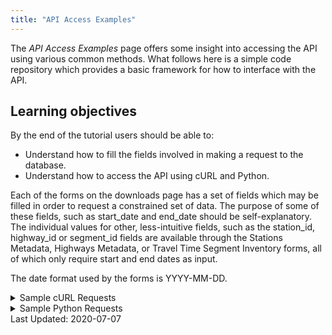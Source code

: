 ```yaml
---
title: "API Access Examples"
---
```

The _API Access Examples_ page offers some insight into accessing the API using various common methods. What follows here is a simple
code repository which provides a basic framework for how to interface with the API.

## Learning objectives
By the end of the tutorial users should be able to:

* Understand how to fill the fields involved in making a request to the database.
* Understand how to access the API using cURL and Python.

Each of the forms on the downloads page has a set of fields which may be filled in order to request a constrained set of data. The purpose of some of these fields, such as start_date and end_date should be self-explanatory.  The individual values for other, less-intuitive fields, such as the station_id, highway_id or segment_id fields are available through the Stations Metadata, Highways Metadata, or Travel Time Segment Inventory forms, all of which only require start and end dates as input.

The date format used by the forms is YYYY-MM-DD.

<details><summary>Sample cURL Requests</summary>

<p>
The versatility of cURL makes it straightforward to download PORTAL data from the command line.  Some basic access examples to facilitate easier cURL access are provided below.

#### Curl Example \#1 - Highways Data, Single Day

The following sample request for data from the Highways dataset returns CSV formatted data with a 15 minute resolution for the highways with ID values 3 and 54 (I-205 NB, and I-205 NB Washington) for May 11, 2020.  It then saves that data into a csv file using -o.

`curl 'http://new.portal.its.pdx.edu:8080/highways/api/freewaydata/?start_date=2020-05-11&end_date=2020-05-11&format=csv&highway_id=3&highway_id=54&resolution=00%3A15%3A00' -H 'Host: new.portal.its.pdx.edu:8080' -H 'Referer: http://new.portal.its.pdx.edu:8080/downloads/ -o highways_data.csv'`

#### Curl Example \#2 - Highways Data, Limited by Days of Week Over a Range of Dates

The following sample request for data from the Highways dataset returns CSV formatted data with a 15 minute resolution for the highways with ID values 3 and 51 (I-205 NB and I-205 NB Washington) for Wednesdays, Thursdays and Fridays only, within a date range of May 05, 2020 and May 15, 2020.

`curl "http://new.portal.its.pdx.edu:8080/highways/api/freewaydata/?start_date=2020-05-04&end_date=2020-05-15&days_of_week=3&days_of_week=4&days_of_week=5&format=csv&highway_id=3&highway_id=54&resolution=01"%"3A00"%"3A00" -H 'Host: new.portal.its.pdx.edu:8080' -H 'Referer: http://new.portal.its.pdx.edu:8080/downloads/ -o highways_data.csv'`

#### Curl Example \#3 - Travel Time Data

The following sample request for data from the Travel Time dataset returns CSV formatted data with a 1 hour resolution, for the I-205 Foster NB and SB segments.

`curl "http://new.portal.its.pdx.edu:8080/traveltime/api/aggregatedsegmentcalcs/?start_date=2020-05-27&end_date=2020-05-27&format=csv&resolution=01"%"3A00"%"3A00&segment_id=2264&segment_id=2275" -H 'Host: new.portal.its.pdx.edu:8080' -H 'Referer: http://new.portal.its.pdx.edu:8080/downloads/ -o travel_time_data.csv'`

#### Curl Example \#4 - Trimet Data

The following request for data from the TriMet ridership dataset returns the TriMet for the selected quarter; zip is selected here as that is how the file is served through the website - when unzipped, the data is available in .csv format _only_.

`curl "http://new.portal.its.pdx.edu:8080/transit/downloadquarterlydata?agency=trimet&quarter=2019-q3-summer" -H 'Host: new.portal.its.pdx.edu:8080' -H 'Referer: http://new.portal.its.pdx.edu:8080/downloads/ -o trimet.zip'`

</p>
</details>

<details><summary>Sample Python Requests</summary>
<p>
  
#### The following Python examples will work verbatim in Python 3.6 or later. Earlier versions will require some modification.

#### Python Example \#1 - Highways Data, Single Day

The following sample request for data from the Highways dataset returns CSV formatted data with a 15 minute resolution for the highways with ID values 3 and 54 (I-205 NB, and I-205 NB Washington) for May 11, 2020.  It then saves that data into a csv file using -o.

```
import requests
import csv

headers = {
        'Host': 'new.portal.its.pdx.edu:8080',
        'Referer': 'http://new.portal.its.pdx.edu:8080/downloads/',
}

params = (
        ('start_date', '2020-05-11'),
        ('end_date', '2020-05-11'),
        ('format', 'csv'),
        ('highway_id', ['3', '54']),
        ('resolution', '00:15:00'),
)
try:
    response = requests.get(
            'http://new.portal.its.pdx.edu:8080/highways/api/freewaydata/',
            headers = headers, params = params)
    response.raise_for_status()
except HTTPError as http_err:
    print(f'HTTP Error: {http_err}')
except Exception as err:
    print(f'Error: {err}')
else:
    print('Writing Output.')

with open('highways_data.csv', 'w+') as file:
    file.write(response.text)
```

#### Python Example \#2 - Highways Data, Limited by Days of Week Over a Range of Dates

The following sample request for data from the Highways dataset returns CSV formatted data with a 15 minute resolution for the highways with ID values 3 and 51 (I-205 NB and I-205 NB Washington) for Wednesdays, Thursdays and Fridays only, within a date range of May 05, 2020 and May 15, 2020.

```
import requests
import csv

headers = {
        'Host': 'new.portal.its.pdx.edu:8080',
        'Referer': 'http://new.portal.its.pdx.edu:8080/downloads/',
}

params = (
        ('start_date', '2020-05-04'),
        ('end_date', '2020-05-15'),
        ('days_of_week',['3', '4', '5']),
        ('format', 'csv'),
        ('highway_id', ['3', '54']),
        ('resolution', '01:00:00'),
)

try:
    response = requests.get(
        'http://new.portal.its.pdx.edu:8080/highways/api/freewaydata/',
        headers=headers, params=params)
    response.raise_for_status()
except HTTPError as http_err:
    print(f'HTTP Error: {http_err}')
except Exception as err:
    print(f'Error: {err}')
else:
    print('Writing Output.')

with open('highways_data.csv', 'w+') as file:
    file.write(response.text)
```

#### Python Example \#3 - Travel Time Data

The following sample request for data from the Travel Time dataset returns CSV formatted data with a 1 hour resolution, for the I-205 Foster NB and SB segments. 

```
import requests
import csv

headers = {
        'Host': 'new.portal.its.pdx.edu:8080',
        'Referer': 'http://new.portal.its.pdx.edu:8080/downloads/',
}

params = (
        ('start_date', '2020-05-27'),
        ('end_date', '2020-05-27'),
        ('format', 'csv'),
        ('resolution', '01:00:00'),
        ('setgment_id', ['2264', '2275']),
)

try:
    response = requests.get(
            'http://new.portal.its.pdx.edu:8080/traveltime/api/aggregatedsegmentcalcs/',
            headers=headers, params=params)
    response.raise_for_status()
except HTTPError as http_err:
    print(f'HTTP error occurred: {http_err}')
except Exception as err:
    print(f'Other error occurred: {err}')
else:
    print('Writing Output')

with open('travel_time_data.csv', 'w+') as file:
    file.write(response.text)
```

#### Python Example \#4 - Trimet Data

The following request for data from the TriMet ridership dataset returns the TriMet for the selected quarter; zip is selected here as that is how the file is served through the website - when unzipped, the data is available in .csv format _only_.

```
import requests

headers = {
        'Referer': 'http://new.portal.its.pdx.edu:8080/downloads/',
}

params = (
        ('agency', 'trimet'),
        ('quarter', '2019-q3-summer'),
)

try:
    response = requests.get(
            'http://new.portal.its.pdx.edu:8080/transit/downloadquarterlydata',
            headers = headers, params=params)
    response.raise_for_status()
except HttpError as http_err:
    print(f'HTTP Error: {http_err}')
except Exception as err:
    print(f'Error: {err}')
else:
    print('Downloading Zip File.')
with open('transit_data.zip', 'wb') as zipfile:
    for chunk in response.iter_content(128):
        zipfile.write(chunk)
```

</p>
</details>
Last Updated: 2020-07-07
